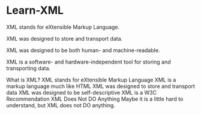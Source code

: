 # Learn-XML

XML stands for eXtensible Markup Language.

XML was designed to store and transport data.

XML was designed to be both human- and machine-readable.


XML is a software- and hardware-independent tool for storing and transporting data.

What is XML?
XML stands for eXtensible Markup Language
XML is a markup language much like HTML
XML was designed to store and transport data
XML was designed to be self-descriptive
XML is a W3C Recommendation
XML Does Not DO Anything
Maybe it is a little hard to understand, but XML does not DO anything.
